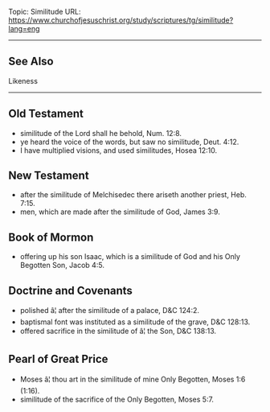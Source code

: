 Topic: Similitude
URL: https://www.churchofjesuschrist.org/study/scriptures/tg/similitude?lang=eng

---

## See Also

Likeness

---

## Old Testament

- similitude of the Lord shall he behold, Num. 12:8.
- ye heard the voice of the words, but saw no similitude, Deut. 4:12.
- I have multiplied visions, and used similitudes, Hosea 12:10.

## New Testament

- after the similitude of Melchisedec there ariseth another priest, Heb. 7:15.
- men, which are made after the similitude of God, James 3:9.

## Book of Mormon

- offering up his son Isaac, which is a similitude of God and his Only Begotten Son, Jacob 4:5.

## Doctrine and Covenants

- polished â¦ after the similitude of a palace, D&C 124:2.
- baptismal font was instituted as a similitude of the grave, D&C 128:13.
- offered sacrifice in the similitude of â¦ the Son, D&C 138:13.

## Pearl of Great Price

- Moses â¦ thou art in the similitude of mine Only Begotten, Moses 1:6 (1:16).
- similitude of the sacrifice of the Only Begotten, Moses 5:7.

